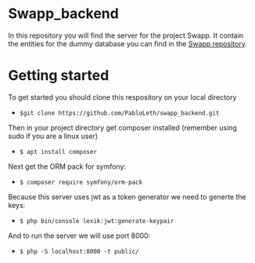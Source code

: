# Swapp_backend

In this repository you will find the server for the project Swapp. It contain the entities for the dummy database you can find in the [Swapp repository](https://github.com/PabloLeth/swapp.git).

# Getting started

To get started you should clone this respository on your local directory
* `$git clone https://github.com/PabloLeth/swapp_backend.git`

Then in your project directory get composer installed (remember using sudo if you are a linux user)
* `$ apt install composer`


Next get the ORM pack for symfony:
* `$ composer require symfony/orm-pack`

Because this server uses jwt as a token generator we need to generte the keys:

* `$ php bin/console lexik:jwt:generate-keypair`

And to run the server we will use port 8000:
* `$ php -S localhost:8000 -t public/`
